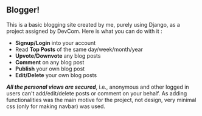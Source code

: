 ## Blogger!
This is a basic blogging site created by me, purely using Django, as a project assigned by DevCom. Here is what you can do with it : <br/>

- <b>Signup/Login</b> into your account
- Read <b>Top Posts</b> of the same day/week/month/year
- <b>Upvote/Downvote</b> any blog posts
- <b>Comment</b> on any blog post
- <b>Publish</b> your own blog post
- <b>Edit/Delete</b> your own blog posts

<b><i>All the personal views are secured</i></b>, i.e., anonymous and other logged in users can't add/edit/delete posts or comment on your behalf. As adding functionalities was the main motive for the project, not design, very minimal css (only for making navbar) was used.
